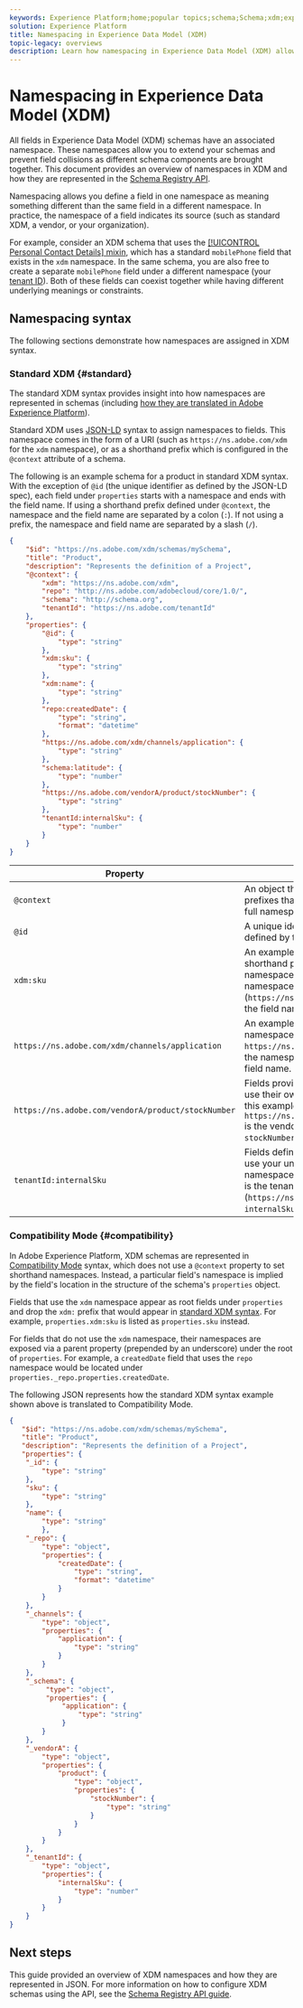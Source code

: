 ```yaml
---
keywords: Experience Platform;home;popular topics;schema;Schema;xdm;experience data model;namespace;namespaces;compatibility mode;xed;
solution: Experience Platform
title: Namespacing in Experience Data Model (XDM)
topic-legacy: overviews
description: Learn how namespacing in Experience Data Model (XDM) allows you to extend your schemas and prevent field collisions as different schema components are brought together.
---
```


# Namespacing in Experience Data Model (XDM)

All fields in Experience Data Model (XDM) schemas have an associated namespace. These namespaces allow you to extend your schemas and prevent field collisions as different schema components are brought together. This document provides an overview of namespaces in
 XDM and how they are represented in the [Schema Registry API](../api/overview.md).

Namespacing allows you define a field in one namespace as meaning something different than the same field in a different namespace. In practice, the namespace of a field indicates its source (such as standard XDM, a vendor, or your organization).

For example, consider an XDM schema that uses the [[!UICONTROL Personal Contact Details] mixin](../mixins/profile/personal-details.md), which has a standard `mobilePhone` field that exists in the `xdm` namespace. In the same schema, you are also free to create a separate `mobilePhone` field under a different namespace (your [tenant ID](../api/getting-started.md#know-your-tenant_id)). Both of these fields can coexist together while having different underlying meanings or constraints.

## Namespacing syntax

The following sections demonstrate how namespaces are assigned in XDM syntax.

### Standard XDM {#standard}

The standard XDM syntax provides insight into how namespaces are represented in schemas (including [how they are translated in Adobe Experience Platform](#compatibility)).

Standard XDM uses [JSON-LD](https://json-ld.org/) syntax to assign namespaces to fields. This namespace comes in the form of a URI (such as `https://ns.adobe.com/xdm` for the `xdm` namespace), or as a shorthand prefix which is configured in the `@context` attribute of a schema.

The following is an example schema for a product in standard XDM syntax. With the exception of `@id` (the unique identifier as defined by the JSON-LD spec), each field under `properties` starts with a namespace and ends with the field name. If using a shorthand prefix defined under `@context`, the namespace and the field name are separated by a colon (`:`). If not using a prefix, the namespace and field name are separated by a slash (`/`). 

```json
{
    "$id": "https://ns.adobe.com/xdm/schemas/mySchema",
    "title": "Product",
    "description": "Represents the definition of a Project",
    "@context": {
        "xdm": "https://ns.adobe.com/xdm",
        "repo": "http://ns.adobe.com/adobecloud/core/1.0/",
        "schema": "http://schema.org",
        "tenantId": "https://ns.adobe.com/tenantId"
    },
    "properties": {
        "@id": {
            "type": "string"
        },
        "xdm:sku": {
            "type": "string"
        },
        "xdm:name": {
            "type": "string"
        },
        "repo:createdDate": {
            "type": "string",
            "format": "datetime"
        },
        "https://ns.adobe.com/xdm/channels/application": {
            "type": "string"
        },
        "schema:latitude": {
            "type": "number"
        },
        "https://ns.adobe.com/vendorA/product/stockNumber": {
            "type": "string"
        },
        "tenantId:internalSku": {
            "type": "number"
        }
    }
}
```

| Property | Description |
| --- | --- |
| `@context` | An object that defines the shorthand prefixes that can be used instead of a full namespace URI under `properties`.  |
| `@id` | A unique identifier for the record as defined by the [JSON-LD spec](https://json-ld.org/spec/latest/json-ld/#node-identifiers). |
| `xdm:sku` | An example of a field that uses a shorthand prefix to denote a namespace. In this case, `xdm` is the namespace (`https://ns.adobe.com/xdm`), and `sku` is the field name. |
| `https://ns.adobe.com/xdm/channels/application` | An example of a field that uses the full namespace URI. In this case, `https://ns.adobe.com/xdm/channels` is the namespace, and `application` is the field name.  |
| `https://ns.adobe.com/vendorA/product/stockNumber` | Fields provided by vendor resources use their own unique namespaces. In this example, `https://ns.adobe.com/vendorA/product` is the vendor namespace, and `stockNumber` is the field name.  |
| `tenantId:internalSku` | Fields defined by your organization use your unique tenant ID as their namespace. In this example, `tenantId` is the tenant namespace (`https://ns.adobe.com/tenantId`), and `internalSku` is the field name. |

### Compatibility Mode {#compatibility}

In Adobe Experience Platform, XDM schemas are represented in [Compatibility Mode](../api/appendix.md#compatibility) syntax, which does not use a `@context` property to set shorthand namespaces. Instead, a particular field's namespace is implied by the field's location in the structure of the schema's `properties` object.

Fields that use the `xdm` namespace appear as root fields under `properties` and drop the `xdm:` prefix that would appear in [standard XDM syntax](#standard). For example, `properties.xdm:sku` is listed as `properties.sku` instead.

For fields that do not use the `xdm` namespace, their namespaces are exposed via a parent property (prepended by an underscore) under the root of `properties`. For example, a `createdDate` field that uses the `repo` namespace would be located under `properties._repo.properties.createdDate`.

The following JSON represents how the standard XDM syntax example shown above is translated to Compatibility Mode.

```json
{
   "$id": "https://ns.adobe.com/xdm/schemas/mySchema",
   "title": "Product",
   "description": "Represents the definition of a Project",
   "properties": {
    "_id": { 
        "type": "string"
    },
    "sku": { 
        "type": "string"
    },
    "name": { 
        "type": "string"
        },
    "_repo": { 
        "type": "object",
        "properties": {
            "createdDate": { 
                "type": "string",
                "format": "datetime"
            }
        }
    },
    "_channels": { 
        "type": "object",
        "properties": {
            "application": { 
                "type": "string"
            }
        }
    },
    "_schema": { 
         "type": "object",
         "properties": {
             "application": { 
                 "type": "string"
             }
        }
    },
    "_vendorA": { 
        "type": "object",
        "properties": {
            "product": { 
                "type": "object",
                "properties": {
                    "stockNumber": {
                        "type": "string"
                    }
                }
            }
        }
    },
    "_tenantId": {
        "type": "object",
        "properties": {
            "internalSku": {
                "type": "number"
            }
        }
    }
}
```

## Next steps

This guide provided an overview of XDM namespaces and how they are represented in JSON. For more information on how to configure XDM schemas using the API, see the [Schema Registry API guide](../api/overview.md).
